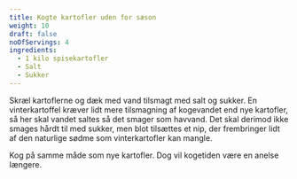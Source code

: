 ```yaml
---
title: Kogte kartofler uden for sæson
weight: 10
draft: false
noOfServings: 4
ingredients:
  - 1 kilo spisekartofler
  - Salt
  - Sukker
---
```


Skræl kartoflerne og dæk med vand tilsmagt med salt og sukker. En
vinterkartoffel kræver lidt mere tilsmagning af kogevandet end nye
kartofler, så her skal vandet saltes så det smager som havvand. Det skal
derimod ikke smages hårdt til med sukker, men blot tilsættes et nip, der
frembringer lidt af den naturlige sødme som vinterkartofler kan mangle.

Kog på samme måde som nye kartofler. Dog vil kogetiden være en anelse
længere.

